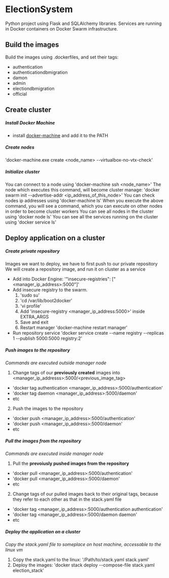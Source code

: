 # ElectionSystem
Python project using Flask and SQLAlchemy libraries. Services are running in Docker containers on Docker Swarm infrastructure.

## Build the images
Build the images using .dockerfiles, and set their tags:
- authentication
- authenticationdbmigration
- damon
- admin
- electiondbmigration
- official

## Create cluster
##### Install Docker Machine
- install [docker-machine](https://github.com/docker/machine/releases/) and add it to the PATH

##### Create nodes
'docker-machine.exe create <node_name> --virtualbox-no-vtx-check'

##### Initialize cluster
You can connect to a node using 'docker-machine ssh <node_name>'
The node which executes this command, will become cluster manage: 'docker swarm init --advertise-addr <ip_address_of_this_node>'
You can check nodes ip addresses using 'docker-machine ls'
When you execute the above command, you will see a command, which you can execute on other nodes in order to become cluster workers
You can see all nodes in the cluster using 'docker node ls'
You can see all the services running on the cluster using 'docker service ls'

## Deploy application on a cluster
##### Create private repository
Images we want to deploy, we have to first push to our private repository
We will create a repository image, and run it on cluster as a service
- Add into Docker Engine: '"insecure-registries": ["<manager_ip_address>:5000"]'
- Add insecure registry to the swarm.
  1. 'sudo su'
  2. 'cd /var/lib/boot2docker'
  3. 'vi profile'
  4. Add 'insecure-registry <manager_ip_address:5000>' inside EXTRA_ARGS
  5. Save and exit
  6. Restart manager 'docker-machine restart manager'
- Run repository service 'docker service create --name registry --replicas 1 --publish 5000:5000 registry:2'

##### Push images to the repository
*Commands are executed outside manager node*
1. Change tags of our **previously created** images into <manager_ip_addresss>:5000/<previous_image_tag>
  - 'docker tag authentication <manager_ip_address>:5000/authentication'
  - 'docker tag daemon <manager_ip_address>:5000/daemon'
  - etc
2. Push the images to the repository
  - 'docker push <manager_ip_address>:5000/authentication'
  - 'docker push <manager_ip_address>:5000/daemon'
  - etc

##### Pull the images from the repository
*Commands are executed inside manager node*
1. Pull the **prevoiusly pushed images from the repository**
  - 'docker pull <manager_ip_address>:5000/authentication'
  - 'docker pull <manager_ip_address>:5000/daemon'
  - etc
2. Change tags of our pulled images back to their original tags, because they refer to each other as that in the stack.yaml file
  - 'docker tag <manager_ip_address>:5000/authentication authentication'
  - 'docker tag <manager_ip_address>:5000/daemon daemon'
  - etc

##### Deploy the application on a cluster
*Copy the stack.yaml file to someplace on host machine, accessable to the linux vm*
1. Copy the stack.yaml to the linux: '/Path/to/stack.yaml stack.yaml'
2. Deploy the images: 'docker stack deploy --compose-file stack.yaml election_stack'
